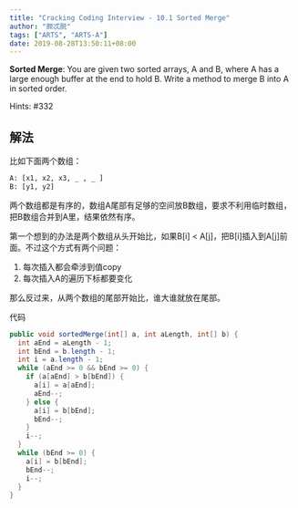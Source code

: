 ```yaml
---
title: "Cracking Coding Interview - 10.1 Sorted Merge"
author: "颇忒脱"
tags: ["ARTS", "ARTS-A"]
date: 2019-08-28T13:50:11+08:00
---
```


<!--more-->

**Sorted Merge**: You are given two sorted arrays, A and B, where A has a large enough buffer at the end to hold B. Write a method to merge B into A in sorted order.

Hints: #332

## 解法

比如下面两个数组：

```txt
A: [x1, x2, x3, _ , _ ]
B: [y1, y2]
```

两个数组都是有序的，数组A尾部有足够的空间放B数组，要求不利用临时数组，把B数组合并到A里，结果依然有序。

第一个想到的办法是两个数组从头开始比，如果B[i] < A[j]，把B[i]插入到A[j]前面。不过这个方式有两个问题：

1. 每次插入都会牵涉到值copy
2. 每次插入A的遍历下标都要变化

那么反过来，从两个数组的尾部开始比，谁大谁就放在尾部。

代码

```java
public void sortedMerge(int[] a, int aLength, int[] b) {
  int aEnd = aLength - 1;
  int bEnd = b.length - 1;
  int i = a.length - 1;
  while (aEnd >= 0 && bEnd >= 0) {
    if (a[aEnd] > b[bEnd]) {
      a[i] = a[aEnd];
      aEnd--;
    } else {
      a[i] = b[bEnd];
      bEnd--;
    }
    i--;
  }
  while (bEnd >= 0) {
    a[i] = b[bEnd];
    bEnd--;
    i--;
  }
}
```

